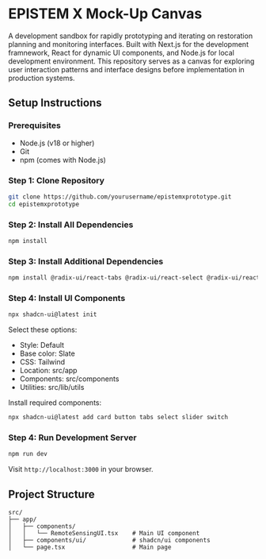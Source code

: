 # EPISTEM X Mock-Up Canvas

A development sandbox for rapidly prototyping and iterating on restoration planning and monitoring interfaces. Built with Next.js for the development framnework, React for dynamic UI components, and Node.js for local development environment. This repository serves as a canvas for exploring user interaction patterns and interface designs before implementation in production systems.

## Setup Instructions

### Prerequisites
- Node.js (v18 or higher)
- Git
- npm (comes with Node.js)


### Step 1: Clone Repository
```bash
git clone https://github.com/yourusername/epistemxprototype.git
cd epistemxprototype
```

### Step 2: Install All Dependencies
```bash
npm install
```

### Step 3: Install Additional Dependencies
```bash
npm install @radix-ui/react-tabs @radix-ui/react-select @radix-ui/react-slider @radix-ui/react-switch lucide-react recharts
```

### Step 4: Install UI Components
```bash
npx shadcn-ui@latest init
```

Select these options:
- Style: Default
- Base color: Slate
- CSS: Tailwind
- Location: src/app
- Components: src/components
- Utilities: src/lib/utils

Install required components:
```bash
npx shadcn-ui@latest add card button tabs select slider switch
```

### Step 4: Run Development Server
```bash
npm run dev
```

Visit `http://localhost:3000` in your browser.

## Project Structure
```
src/
├── app/
│   ├── components/
│   │   └── RemoteSensingUI.tsx    # Main UI component
│   ├── components/ui/             # shadcn/ui components
│   └── page.tsx                   # Main page
```
